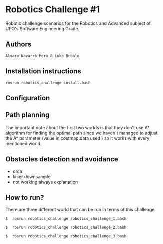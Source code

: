 # Robotics Challenge #1
Robotic challenge scenarios for the Robotics and Advanced subject of UPO's Software Engineering Grade.

## Authors

```
Alvaro Navarro Mora & Luka Bubalo
```

## Installation instructions

```
rosrun robotics_challenge install.bash
```

## Configuration

## Path planning
The important note about the first two worlds is that they
don't use A* algorithm for finding the optimal path since we haven't managed to adjust the A* parameter (value in costmap.data used ) so it works
with every mentioned world.

## Obstacles detection and avoidance
- orca
- laser downsample
- not working always explanation

## How to run?
There are three different world that can be run in terms of this challenge: 

```
$  rosrun robotics_challenge robotics_challenge_1.bash
```

```
$  rosrun robotics_challenge robotics_challenge_2.bash
```

```
$  rosrun robotics_challenge robotics_challenge_3.bash
```
